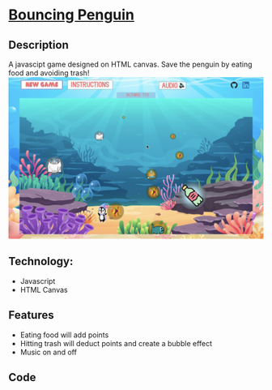 # [Bouncing Penguin](https://anyqx.github.io/bouncing-penguin/)

## Description
A javascipt game designed on HTML canvas.
Save the penguin by eating food and avoiding trash!
![Project-pic](/assets/images/project_pic.png)

## Technology:
* Javascript
* HTML Canvas

## Features
* Eating food will add points
* Hitting trash will deduct points and create a bubble effect
* Music on and off

## Code 
